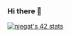 ### Hi there 👋
[![njegat's 42 stats](https://badge.mediaplus.ma/honeytones/njegat?1337Badge=off&UM6P=off)](https://github.com/oakoudad/badge42)

<!--
**swotex/swotex** is a ✨ _special_ ✨ repository because its `README.md` (this file) appears on your GitHub profile.

Here are some ideas to get you started:

- 🔭 I’m currently working on ...
- 🌱 I’m currently learning ...
- 👯 I’m looking to collaborate on ...
- 🤔 I’m looking for help with ...
- 💬 Ask me about ...
- 📫 How to reach me: ...
- 😄 Pronouns: ...
- ⚡ Fun fact: ...
-->
